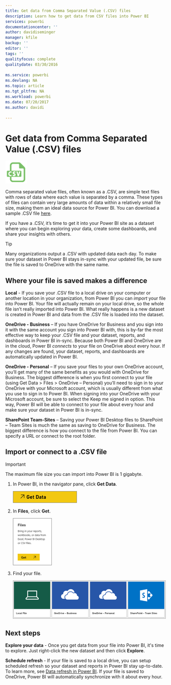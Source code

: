 ```yaml
---
title: Get data from Comma Separated Value (.CSV) files
description: Learn how to get data from CSV files into Power BI
services: powerbi
documentationcenter: ''
author: davidiseminger
manager: kfile
backup: ''
editor: ''
tags: ''
qualityfocus: complete
qualitydate: 03/30/2016

ms.service: powerbi
ms.devlang: NA
ms.topic: article
ms.tgt_pltfrm: NA
ms.workload: powerbi
ms.date: 07/20/2017
ms.author: davidi

---
```

# Get data from Comma Separated Value (.CSV) files
![](media/service-comma-separated-value-files/csv_icon.png)

Comma separated value files, often known as a .CSV, are simple text files with rows of data where each value is separated by a comma. These types of files can contain very large amounts of data within a relatively small file size, making them an ideal data source for Power BI. You can download a sample .CSV file [here](http://go.microsoft.com/fwlink/?LinkID=619356).

If you have a .CSV, it’s time to get it into your Power BI site as a dataset where you can begin exploring your data, create some dashboards, and share your insights with others.

>[!TIP]
>Many organizations output a .CSV with updated data each day. To make sure your dataset in Power BI stays in-sync with your updated file, be sure the file is saved to OneDrive with the same name.

## Where your file is saved makes a difference
**Local** - If you save your .CSV file to a local drive on your computer or another location in your organization, from Power BI you can *import* your file into Power BI. Your file will actually remain on your local drive, so the whole file isn’t really imported into Power BI. What really happens is a new dataset is created in Power BI and data from the .CSV file is loaded into the dataset.

**OneDrive - Business** – If you have OneDrive for Business and you sign into it with the same account you sign into Power BI with, this is by-far the most effective way to keep your .CSV file and your dataset, reports, and dashboards in Power BI in-sync. Because both Power BI and OneDrive are in the cloud, Power BI *connects* to your file on OneDrive about every hour. If any changes are found, your dataset, reports, and dashboards are automatically updated in Power BI.

**OneDrive - Personal** – If you save your files to your own OneDrive account, you’ll get many of the same benefits as you would with OneDrive for Business. The biggest difference is when you first connect to your file (using Get Data > Files > OneDrive – Personal) you’ll need to sign in to your OneDrive with your Microsoft account, which is usually different from what you use to sign in to Power BI. When signing into your OneDrive with your Microsoft account, be sure to select the Keep me signed in option. This way, Power BI will be able to connect to your file about every hour and make sure your dataset in Power BI is in-sync.

**SharePoint Team-Sites** – Saving your Power BI Desktop files to SharePoint – Team Sites is much the same as saving to OneDrive for Business. The biggest difference is how you connect to the file from Power BI. You can specify a URL or connect to the root folder.

## Import or connect to a .CSV file
>[!IMPORTANT]
>The maximum file size you can import into Power BI is 1 gigabyte.

1. In Power BI, in the navigator pane, click **Get Data**.
   
   ![](media/service-comma-separated-value-files/csv_get_data_button.png)
2. In **Files**, click **Get**.
   
   ![](media/service-comma-separated-value-files/csv_files_get.png)
3. Find your file.
   
   ![](media/service-comma-separated-value-files/csv_find_your_file.png)

## Next steps
**Explore your data** - Once you get data from your file into Power BI, it's time to explore. Just right-click the new dataset and then click **Explore**.

**Schedule refresh** - If your file is saved to a local drive, you can setup scheduled refresh so your dataset and reports in Power BI stay up-to-date. To learn more, see [Data refresh in Power BI](refresh-data.md). If your file is saved to OneDrive, Power BI will automatically synchronize with it about every hour.

